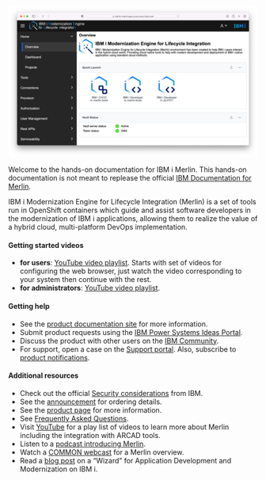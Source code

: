 ![](./images/overview/main.png)

Welcome to the hands-on documentation for IBM i Merlin. This hands-on documentation is not meant to replease the official [IBM Documentation for Merlin](https://www.ibm.com/docs/en/merlin/1.0?topic=overview).

IBM i Modernization Engine for Lifecycle Integration (Merlin) is a set of tools run in OpenShift containers which guide and assist software developers in the modernization of IBM i applications, allowing them to realize the value of a hybrid cloud, multi-platform DevOps implementation.  

#### Getting started videos

* **for users**: [YouTube video playlist](https://www.youtube.com/playlist?list=PLPELYviDwCnY6L5r5ZnmCneqhakLcB7ko). Starts with set of videos for configuring the web browser, just watch the video corresponding to your system then continue with the rest.
* **for administrators**: [YouTube video playlist](https://www.youtube.com/watch?v=6UlN1vhrCPo&list=PLPELYviDwCnajC310KB2K7zfu51FPuYJS).

#### Getting help

* See the [product documentation site](https://www.ibm.com/docs/en/merlin/1.0?topic=overview) for more information.
* Submit product requests using the [IBM Power Systems Ideas Portal](https://ibm-power-systems.ideas.ibm.com/?category=7112512098562980476).
* Discuss the product with other users on the [IBM Community](https://community.ibm.com/community/user/power/communities/community-home?communitykey=f0246bc4-08f3-43c5-a7f8-b6a64d387894).
* For support, open a case on the [Support portal](https://www.ibm.com/mysupport/).  Also, subscribe to [product notifications](https://www.ibm.com/systems/support/myview/subscription/css.wss).

#### Additional resources

* Check out the official [Security considerations](https://www.ibm.com/docs/en/merlin/1.0?topic=overview-security-considerations) from IBM.
* See the [announcement](https://www.ibm.com/common/ssi/ShowDoc.wss?docURL=/common/ssi/rep_ca/8/897/ENUS222-128/index.html) for ordering details.
* See the [product page](https://www.ibm.com/products/ibm-i-merlin) for more information.
* See [Frequently Asked Questions](https://www.ibm.com/support/pages/ibm-i-modernization-engine-lifecycle-integration-merlin-overview#faq).
* Visit [YouTube](https://www.youtube.com/playlist?list=PLPELYviDwCnYe60cNHs_Hf-4Sr8h_0uVE) for a play list of videos to learn more about Merlin including the integration with ARCAD tools.
* Listen to a [podcast introducing Merlin](https://techchannel.com/Trends/05/2022/merlin-ibm-i-wizard).
* Watch a [COMMON webcast](https://learn.common.org/products/may-2022-ibm-i-updates#tab-product_tab_overview) for a Merlin overview.
* Read a [blog post](https://www.arcadsoftware.com/news-events/blog/a-wizard-for-application-development-and-modernization-on-ibm-i/) on a “Wizard” for Application Development and Modernization on IBM i.